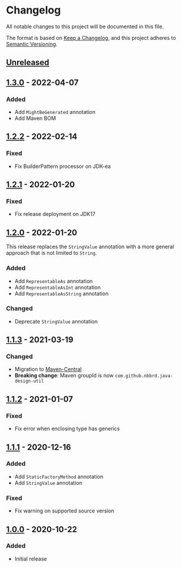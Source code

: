 # Changelog
All notable changes to this project will be documented in this file.

The format is based on [Keep a Changelog](https://keepachangelog.com/en/1.0.0/),
and this project adheres to [Semantic Versioning](https://semver.org/spec/v2.0.0.html).

## [Unreleased]

## [1.3.0] - 2022-04-07

### Added
- Add `MightBeGenerated` annotation
- Add Maven BOM

## [1.2.2] - 2022-02-14

### Fixed
- Fix BuilderPattern processor on JDK-ea

## [1.2.1] - 2022-01-20

### Fixed
- Fix release deployment on JDK17

## [1.2.0] - 2022-01-20

This release replaces the `StringValue` annotation with a more general approach that is not limited to `String`.

### Added
- Add `RepresentableAs` annotation
- Add `RepresentableAsInt` annotation
- Add `RepresentableAsString` annotation

### Changed
- Deprecate `StringValue` annotation

## [1.1.3] - 2021-03-19

### Changed
- Migration to [Maven-Central](https://search.maven.org/search?q=g:com.github.nbbrd.java-design-util)
- **Breaking change**: Maven groupId is now `com.github.nbbrd.java-design-util`

## [1.1.2] - 2021-01-07

### Fixed
- Fix error when enclosing type has generics

## [1.1.1] - 2020-12-16

### Added
- Add `StaticFactoryMethod` annotation
- Add `StringValue` annotation

### Fixed
- Fix warning on supported source version

## [1.0.0] - 2020-10-22

### Added
- Initial release

[Unreleased]: https://github.com/nbbrd/java-design-util/compare/v1.3.0...HEAD
[1.3.0]: https://github.com/nbbrd/java-design-util/compare/v1.2.2...v1.3.0
[1.2.2]: https://github.com/nbbrd/java-design-util/compare/v1.2.1...v1.2.2
[1.2.1]: https://github.com/nbbrd/java-design-util/compare/v1.2.0...v1.2.1
[1.2.0]: https://github.com/nbbrd/java-design-util/compare/v1.1.3...v1.2.0
[1.1.3]: https://github.com/nbbrd/java-design-util/compare/v1.1.2...v1.1.3
[1.1.2]: https://github.com/nbbrd/java-design-util/compare/v1.1.1...v1.1.2
[1.1.1]: https://github.com/nbbrd/java-design-util/compare/v1.0.0...v1.1.1
[1.0.0]: https://github.com/nbbrd/java-design-util/releases/tag/v1.0.0